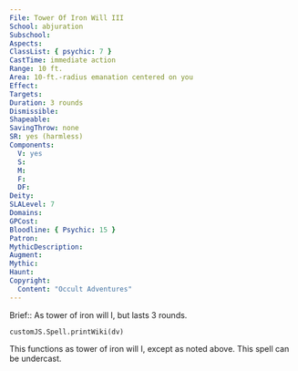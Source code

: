 ```yaml
---
File: Tower Of Iron Will III
School: abjuration
Subschool: 
Aspects: 
ClassList: { psychic: 7 }
CastTime: immediate action
Range: 10 ft.
Area: 10-ft.-radius emanation centered on you
Effect: 
Targets: 
Duration: 3 rounds
Dismissible: 
Shapeable: 
SavingThrow: none
SR: yes (harmless)
Components:
  V: yes
  S: 
  M: 
  F: 
  DF: 
Deity: 
SLALevel: 7
Domains: 
GPCost: 
Bloodline: { Psychic: 15 }
Patron: 
MythicDescription: 
Augment: 
Mythic: 
Haunt: 
Copyright:
  Content: "Occult Adventures"
---
```

Brief:: As tower of iron will I, but lasts 3 rounds.

```dataviewjs
customJS.Spell.printWiki(dv)
```

This functions as tower of iron will I, except as noted above. This spell can be undercast.
